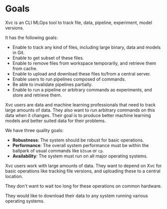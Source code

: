 # Goals

Xvc is an CLI MLOps tool to track file, data, pipeline, experiment, model versions.

It has the following goals:

- Enable to track any kind of files, including large binary, data and models in Git.
- Enable to get subset of these files.
- Enable to remove files from workspace temporarily, and retrieve them from cache.
- Enable to upload and download these files to/from a central server.
- Enable users to run pipelines composed of commands.
- Be able to invalidate pipelines partially.
- Enable to run a pipeline or arbitrary commands as experiments, and store and retrieve them.

Xvc users are data and machine learning professionals that need to track large amounts of data.
They also want to run arbitrary commands on this data when it changes.
Their goal is to produce better machine learning models and better suited data for their problems.

We have three quality goals:

- **Robustness**: The system should be robust for basic operations.
- **Performance**: The overall system performance must be within the ballpark of usual commands like `b3sum` or `cp`.
- **Availability**: The system must run on all major operating systems.

Xvc users work with large amounts of data.
They want to depend on Xvc for basic operations like tracking file versions, and uploading these to a central location.

They don't want to wait too long for these operations on common hardware.

They would like to download their data to any system running various operating systems.
